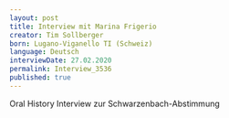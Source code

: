 ```yaml
---
layout: post
title: Interview mit Marina Frigerio
creator: Tim Sollberger
born: Lugano-Viganello TI (Schweiz)
language: Deutsch
interviewDate: 27.02.2020
permalink: Interview_3536
published: true
---
```

Oral History Interview zur Schwarzenbach-Abstimmung